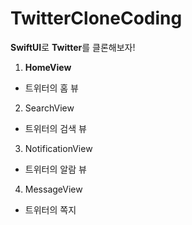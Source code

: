 # TwitterCloneCoding
**SwiftUI**로 **Twitter**를 클론해보자!

1. **HomeView**
 - 트위터의 홈 뷰



2. SearchView
 - 트위터의 검색 뷰

3. NotificationView
 - 트위터의 알람 뷰

 
 
4. MessageView
 - 트위터의 쪽지
 
 
